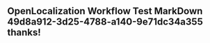 <properties
ms.topic="hero-topic"
ms.test1="hero-topic"
ms.test2="test"/>

## OpenLocalization Workflow Test MarkDown 49d8a912-3d25-4788-a140-9e71dc34a355 thanks!
